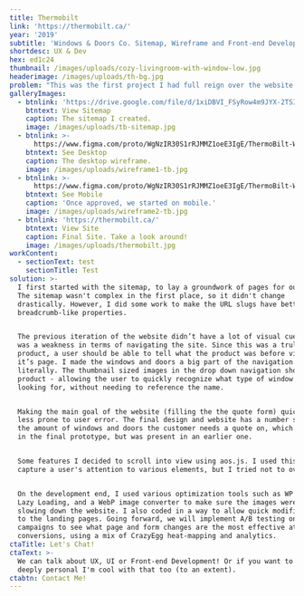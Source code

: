 ```yaml
---
title: Thermobilt
link: 'https://thermobilt.ca/'
year: '2019'
subtitle: 'Windows & Doors Co. Sitemap, Wireframe and Front-end Development'
shortdesc: UX & Dev
hex: ed1c24
thumbnail: /images/uploads/cozy-livingroom-with-window-low.jpg
headerimage: /images/uploads/th-bg.jpg
problem: "This was the first project I had full reign over the website structure, via a sitemap. The homepage, mobile version and landing page were also wireframed for the first time in my new role as Web Developer & UX Specialist. \r\n\nThe main focus of the redesign was to bring the design up to date, create SEO friendly pages that Google could crawl better, and making landing pages that convert for PPC campaigns."
galleryImages:
  - btnlink: 'https://drive.google.com/file/d/1xiDBVI_FSyRow4m9JYX-2TSI4ejAmuRo/view'
    btntext: View Sitemap
    caption: The sitemap I created.
    image: /images/uploads/tb-sitemap.jpg
  - btnlink: >-
      https://www.figma.com/proto/WgNzIR30S1rRJMMZ1oeE3IgE/ThermoBilt-Wireframe?node-id=1%3A2133&scaling=min-zoom&redirected=1
    btntext: See Desktop
    caption: The desktop wireframe.
    image: /images/uploads/wireframe1-tb.jpg
  - btnlink: >-
      https://www.figma.com/proto/WgNzIR30S1rRJMMZ1oeE3IgE/ThermoBilt-Wireframe?node-id=120%3A2687&scaling=scale-down&redirected=1
    btntext: See Mobile
    caption: 'Once approved, we started on mobile.'
    image: /images/uploads/wireframe2-tb.jpg
  - btnlink: 'https://thermobilt.ca/'
    btntext: View Site
    caption: Final Site. Take a look around!
    image: /images/uploads/thermobilt.jpg
workContent:
  - sectionText: test
    sectionTitle: Test
solution: >-
  I first started with the sitemap, to lay a groundwork of pages for our team.
  The sitemap wasn't complex in the first place, so it didn't change
  drastically. However, I did some work to make the URL slugs have better
  breadcrumb-like properties.


  The previous iteration of the website didn’t have a lot of visual cues, which
  was a weakness in terms of navigating the site. Since this was a truly visual
  product, a user should be able to tell what the product was before visiting
  it’s page. I made the windows and doors a big part of the navigation -
  literally. The thumbnail sized images in the drop down navigation showcase the
  product - allowing the user to quickly recognize what type of window they are
  looking for, without needing to reference the name. 


  Making the main goal of the website (filling the the quote form) quicker and
  less prone to user error. The final design and website has a number slider for
  the amount of windows and doors the customer needs a quote on, which was not
  in the final prototype, but was present in an earlier one. 


  Some features I decided to scroll into view using aos.js. I used this to
  capture a user's attention to various elements, but I tried not to overdo it.


  On the development end, I used various optimization tools such as WP Rocket's
  Lazy Loading, and a WebP image converter to make sure the images weren't
  slowing down the website. I also coded in a way to allow quick modifications
  to the landing pages. Going forward, we will implement A/B testing on our
  campaigns to see what page and form changes are the most effective at
  conversions, using a mix of CrazyEgg heat-mapping and analytics.
ctaTitle: Let's Chat!
ctaText: >-
  We can talk about UX, UI or Front-end Development! Or if you want to get
  deeply personal I'm cool with that too (to an extent).
ctabtn: Contact Me!
---
```


